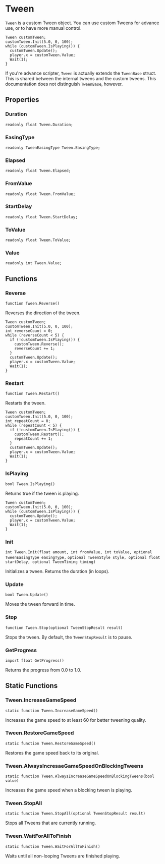 # Tween

`Tween` is a custom Tween object. You can use custom Tweens for advance use, or to have more manual control.

    Tween customTween;
    customTween.Init(5.0, 0, 100);
    while (customTween.IsPlaying()) {
      customTween.Update();
      player.x = customTween.Value;
      Wait(1);
    }

If you're advance scripter, `Tween` is actually extends the `TweenBase` struct. This is
shared between the internal tweens and the custom tweens. This documentation does not
distinguish `TweenBase`, however.

## Properties

### Duration

`readonly float Tween.Duration;`

### EasingType

`readonly TweenEasingType Tween.EasingType;`

### Elapsed

`readonly float Tween.Elapsed;`

### FromValue

`readonly float Tween.FromValue;`

### StartDelay

`readonly float Tween.StartDelay;`

### ToValue

`readonly float Tween.ToValue;`

### Value

`readonly int Tween.Value;`


## Functions


### Reverse

`function Tween.Reverse()`

Reverses the direction of the tween.

    Tween customTween;
    customTween.Init(5.0, 0, 100);
    int reverseCount = 0;
    while (reverseCount < 5) {
      if (!customTween.IsPlaying()) {
        customTween.Reverse();
        reverseCount += 1;
      }
      customTween.Update();
      player.x = customTween.Value;
      Wait(1);
    }

### Restart
`function Tween.Restart()`

Restarts the tween.

    Tween customTween;
    customTween.Init(5.0, 0, 100);
    int repeatCount = 0;
    while (repeatCount < 5) {
      if (!customTween.IsPlaying()) {
        customTween.Restart();
        repeatCount += 1;
      }
      customTween.Update();
      player.x = customTween.Value;
      Wait(1);
    }

### IsPlaying

`bool Tween.IsPlaying()`

Returns true if the tween is playing.

    Tween customTween;
    customTween.Init(5.0, 0, 100);
    while (customTween.IsPlaying()) {
      customTween.Update();
      player.x = customTween.Value;
      Wait(1);
    }

### Init

`int Tween.Init(float amount, int fromValue, int toValue, optional TweenEasingType easingType,`
  `optional TweenStyle style, optional float startDelay, optional TweenTiming timing)`

Initializes a tween. Returns the duration (in loops).

### Update

`bool Tween.Update()`

Moves the tween forward in time.

### Stop

`function Tween.Stop(optional TweenStopResult result)`

Stops the tween. By default, the `TweenStopResult` is to pause.

### GetProgress

`import float GetProgress()`

Returns the progress from 0.0 to 1.0.

## Static Functions

### Tween.IncreaseGameSpeed
`static function Tween.IncreaseGameSpeed()`

Increases the game speed to at least 60 for better tweening quality.


### Tween.RestoreGameSpeed

`static function Tween.RestoreGameSpeed()`

Restores the game speed back to its original.

### Tween.AlwaysIncresaeGameSpeedOnBlockingTweens

`static function Tween.AlwaysIncreaseGameSpeedOnBlockingTweens(bool value)`

Increases the game speed when a blocking tween is playing.

### Tween.StopAll

`static function Tween.StopAll(optional TweenStopResult result)`

Stops all Tweens that are currently running.

### Tween.WaitForAllToFinish

`static function Tween.WaitForAllToFinish()`

Waits until all non-looping Tweens are finished playing.
